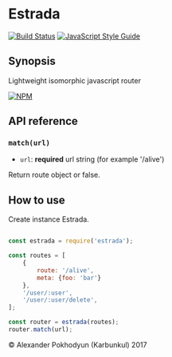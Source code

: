 # Estrada #

[![Build Status](https://travis-ci.org/karbunkul/estrada.svg?branch=master)](https://travis-ci.org/karbunkul/estrada)
[![JavaScript Style Guide](https://img.shields.io/badge/code_style-standard-brightgreen.svg)](https://standardjs.com)

## Synopsis
Lightweight isomorphic javascript router

[![NPM](https://nodei.co/npm/estrada.png?downloads=true&downloadRank=true&stars=true)](https://nodei.co/npm/estrada/)

## API reference

### `match(url)`

* `url`: **required** url string (for example '/alive')

Return route object or false.

## How to use

Create instance Estrada.

```javascript

const estrada = require('estrada');

const routes = [
    {
        route: '/alive',
        meta: {foo: 'bar'}
    },
    '/user/:user',
    '/user/:user/delete',
];

const router = estrada(routes);
router.match(url);
```

© Alexander Pokhodyun (Karbunkul) 2017